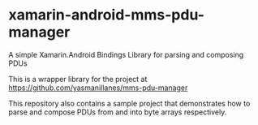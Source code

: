 # xamarin-android-mms-pdu-manager
A simple Xamarin.Android Bindings Library for parsing and composing PDUs

This is a wrapper library for the project at https://github.com/yasmanillanes/mms-pdu-manager

This repository also contains a sample project that demonstrates how to parse and compose PDUs from and into byte arrays respectively.
